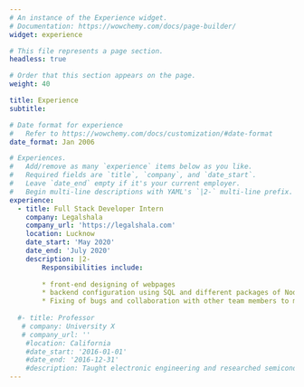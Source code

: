 ```yaml
---
# An instance of the Experience widget.
# Documentation: https://wowchemy.com/docs/page-builder/
widget: experience

# This file represents a page section.
headless: true

# Order that this section appears on the page.
weight: 40

title: Experience
subtitle:

# Date format for experience
#   Refer to https://wowchemy.com/docs/customization/#date-format
date_format: Jan 2006

# Experiences.
#   Add/remove as many `experience` items below as you like.
#   Required fields are `title`, `company`, and `date_start`.
#   Leave `date_end` empty if it's your current employer.
#   Begin multi-line descriptions with YAML's `|2-` multi-line prefix.
experience:
  - title: Full Stack Developer Intern
    company: Legalshala
    company_url: 'https://legalshala.com'
    location: Lucknow
    date_start: 'May 2020'
    date_end: 'July 2020'
    description: |2-
        Responsibilities include:
        
        * front-end designing of webpages
        * backend configuration using SQL and different packages of NodeJs 
        * Fixing of bugs and collaboration with other team members to make possible improvements
        
  #- title: Professor
   # company: University X
   # company_url: ''
    #location: California
    #date_start: '2016-01-01'
    #date_end: '2016-12-31'
    #description: Taught electronic engineering and researched semiconductor physics.
---
```

